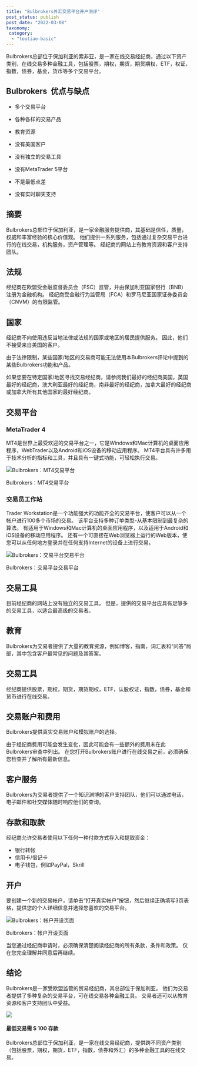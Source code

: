 ```yaml
---
title: "Bulbrokers外汇交易平台开户测评"
post_status: publish
post_date: "2022-03-08"
taxonomy:
 category: 
  - "toutiao-basic"
---
```


Bulbrokers总部位于保加利亚的索非亚，是一家在线交易经纪商，通过以下资产类别，在线交易多种金融工具，包括股票，期权，期货，期货期权，ETF，权证，指数，债券，基金，货币等多个交易平台。

## Bulbrokers  优点与缺点

- 多个交易平台

- 各种各样的交易产品

- 教育资源

- 没有美国客户

- 没有独立的交易工具

- 没有MetaTrader 5平台

- 不是最低点差

- 没有实时聊天支持


## 摘要

Bulbrokers总部位于保加利亚，是一家金融服务提供商，其基础是信任，质量，权威和丰富经验的核心价值观。 他们提供一系列服务，包括通过复杂交易平台进行的在线交易，机构服务，资产管理等。 经纪商的网站上有教育资源和客户支持团队。

## 法规

经纪商在欧盟受金融监督委员会（FSC）监管，并由保加利亚国家银行（BNB）注册为金融机构。 经纪商受金融行为监管局（FCA）和罗马尼亚国家证券委员会（CNVM）的有限监管。

## 国家

经纪商不向使用违反当地法律或法规的国家或地区的居民提供服务。 因此，他们不接受来自美国的客户。

由于法律限制，某些国家/地区的交易商可能无法使用本Bulbrokers评论中提到的某些Bulbrokers功能和产品。

如果您要在特定国家/地区寻找交易经纪商，请参阅我们最好的经纪商美国，英国最好的经纪商，澳大利亚最好的经纪商，南非最好的经纪商，加拿大最好的经纪商或加拿大所有其他国家的最好经纪商。

## 交易平台

### MetaTrader 4

MT4是世界上最受欢迎的交易平台之一，它是Windows和Mac计算机的桌面应用程序，WebTrader以及Android和iOS设备的移动应用程序。 MT4平台具有许多用于技术分析的指标和工具，并且具有一键式功能，可轻松执行交易。

![Bulbrokers：MT4交易平台](https://cdn.fendou.la/funstoutiao/2020/11/Bulbrokers-Review-MT4-Trading-Platform-1024x635.jpg "Bulbrokers：MT4交易平台")

Bulbrokers：MT4交易平台

### 交易员工作站

Trader Workstation是一个功能强大的功能齐全的交易平台，使客户可以从一个帐户进行100多个市场的交易。 该平台支持多种订单类型-从基本限制到最复杂的算法。 有适用于Windows和Mac计算机的桌面应用程序，以及适用于Android和iOS设备的移动应用程序。 还有一个可直接在Web浏览器上运行的Web版本，使您可以从任何地方登录并在任何支持Internet的设备上进行交易。

![Bulbrokers：交易平台交易平台](https://cdn.fendou.la/funstoutiao/2020/11/Bulbrokers-Review-TWS-Trading-Platform-.jpg "Bulbrokers：交易平台交易平台")

Bulbrokers：交易平台交易平台

## 交易工具

目前经纪商的网站上没有独立的交易工具。 但是，提供的交易平台应具有足够多的交易工具，以适合最高级的交易者。

## 教育

Bulbrokers为交易者提供了大量的教育资源，例如博客，指南，词汇表和“问答”局部，其中包含客户最常见的问题及其答案。

## 交易工具

经纪商提供股票，期权，期货，期货期权，ETF，认股权证，指数，债券，基金和货币进行在线交易。

## 交易账户和费用

Bulbrokers提供真实交易账户和模拟账户的选择。

由于经纪商费用可能会发生变化，因此可能会有一些额外的费用未在此Bulbrokers审查中列出。 在您打开Bulbrokers账户进行在线交易之前，必须确保您检查并了解所有最新信息。

## 客户服务

Bulbrokers为交易者提供了一个知识渊博的客户支持团队，他们可以通过电话，电子邮件和社交媒体随时响应他们的查询。

## 存款和取款

经纪商允许交易者使用以下任何一种付款方式存入和提取资金：

- 银行转帐
- 信用卡/借记卡
- 电子钱包，例如PayPal，Skrill

## 开户

要创建一个新的交易帐户，请单击“打开真实帐户”按钮，然后继续正确填写3页表格，提供您的个人详细信息并选择您喜欢的交易平台。

![Bulbrokers：帐户开设页面](https://cdn.fendou.la/funstoutiao/2020/11/Bulbrokers-Review-Account-Opening-Page-528x1024.jpg "Bulbrokers：帐户开设页面")

Bulbrokers：帐户开设页面

当您通过经纪商申请时，必须确保清楚阅读经纪商的所有条款，条件和政策。 仅在您完全理解并同意后再继续。

## 结论

Bulbrokers是一家受欧盟监管的贸易经纪商，其总部位于保加利亚。 他们为交易者提供了多种复杂的交易平台，可在线交易各种金融工具。 交易者还可以从教育资源和客户支持团队中受益。

![](https://cdn.fendou.la/funstoutiao/2020/11/Bulbrokers-Logo.png)

#### 最低交易需 $ 100 存款

Bulbrokers总部位于保加利亚，是一家在线交易经纪商，提供跨不同资产类别（包括股票，期权，期货，ETF，指数，债券和外汇）的多种金融工具的在线交易。
